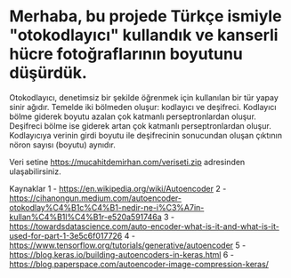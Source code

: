 # Merhaba, bu projede Türkçe ismiyle "otokodlayıcı" kullandık ve kanserli hücre fotoğraflarının boyutunu düşürdük.

Otokodlayıcı, denetimsiz bir şekilde öğrenmek için kullanılan bir tür yapay sinir ağıdır. Temelde iki bölmeden oluşur: kodlayıcı ve deşifreci. Kodlayıcı bölme giderek boyutu azalan çok katmanlı perseptronlardan oluşur. Deşifreci bölme ise giderek artan çok katmanlı perseptronlardan oluşur. Kodlayıcıya verinin girdi boyutu ile deşifrecinin sonucundan oluşan çıktının nöron sayısı (boyutu) aynıdır.

Veri setine https://mucahitdemirhan.com/veriseti.zip adresinden ulaşabilirsiniz.

Kaynaklar
1 - https://en.wikipedia.org/wiki/Autoencoder
2 - https://cihanongun.medium.com/autoencoder-otokodlay%C4%B1c%C4%B1-nedir-ne-i%C3%A7in-kullan%C4%B1l%C4%B1r-e520a591746a
3 - https://towardsdatascience.com/auto-encoder-what-is-it-and-what-is-it-used-for-part-1-3e5c6f017726
4 - https://www.tensorflow.org/tutorials/generative/autoencoder
5 - https://blog.keras.io/building-autoencoders-in-keras.html
6 - https://blog.paperspace.com/autoencoder-image-compression-keras/
